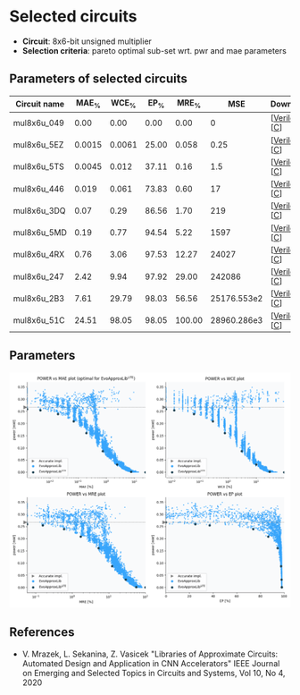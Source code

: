 
Selected circuits
===================
 - **Circuit**: 8x6-bit unsigned multiplier
 - **Selection criteria**: pareto optimal sub-set wrt. pwr and mae parameters

Parameters of selected circuits
----------------------------

| Circuit name | MAE<sub>%</sub> | WCE<sub>%</sub> | EP<sub>%</sub> | MRE<sub>%</sub> | MSE | Download |
| --- |  --- | --- | --- | --- | --- | --- | 
| mul8x6u_049 | 0.00 | 0.00 | 0.00 | 0.00 | 0 |  [[Verilog](mul8x6u_049.v)]  [[C](mul8x6u_049.c)] |
| mul8x6u_5EZ | 0.0015 | 0.0061 | 25.00 | 0.058 | 0.25 |  [[Verilog](mul8x6u_5EZ.v)]  [[C](mul8x6u_5EZ.c)] |
| mul8x6u_5TS | 0.0045 | 0.012 | 37.11 | 0.16 | 1.5 |  [[Verilog](mul8x6u_5TS.v)]  [[C](mul8x6u_5TS.c)] |
| mul8x6u_446 | 0.019 | 0.061 | 73.83 | 0.60 | 17 |  [[Verilog](mul8x6u_446.v)]  [[C](mul8x6u_446.c)] |
| mul8x6u_3DQ | 0.07 | 0.29 | 86.56 | 1.70 | 219 |  [[Verilog](mul8x6u_3DQ.v)]  [[C](mul8x6u_3DQ.c)] |
| mul8x6u_5MD | 0.19 | 0.77 | 94.54 | 5.22 | 1597 |  [[Verilog](mul8x6u_5MD.v)]  [[C](mul8x6u_5MD.c)] |
| mul8x6u_4RX | 0.76 | 3.06 | 97.53 | 12.27 | 24027 |  [[Verilog](mul8x6u_4RX.v)]  [[C](mul8x6u_4RX.c)] |
| mul8x6u_247 | 2.42 | 9.94 | 97.92 | 29.00 | 242086 |  [[Verilog](mul8x6u_247.v)]  [[C](mul8x6u_247.c)] |
| mul8x6u_2B3 | 7.61 | 29.79 | 98.03 | 56.56 | 25176.553e2 |  [[Verilog](mul8x6u_2B3.v)]  [[C](mul8x6u_2B3.c)] |
| mul8x6u_51C | 24.51 | 98.05 | 98.05 | 100.00 | 28960.286e3 |  [[Verilog](mul8x6u_51C.v)]  [[C](mul8x6u_51C.c)] |
    
Parameters
--------------
![Parameters figure](fig.png)

References
--------------
   - V. Mrazek, L. Sekanina, Z. Vasicek "Libraries of Approximate Circuits: Automated Design and Application in CNN Accelerators" IEEE Journal on Emerging and Selected Topics in Circuits and Systems, Vol 10, No 4, 2020

             